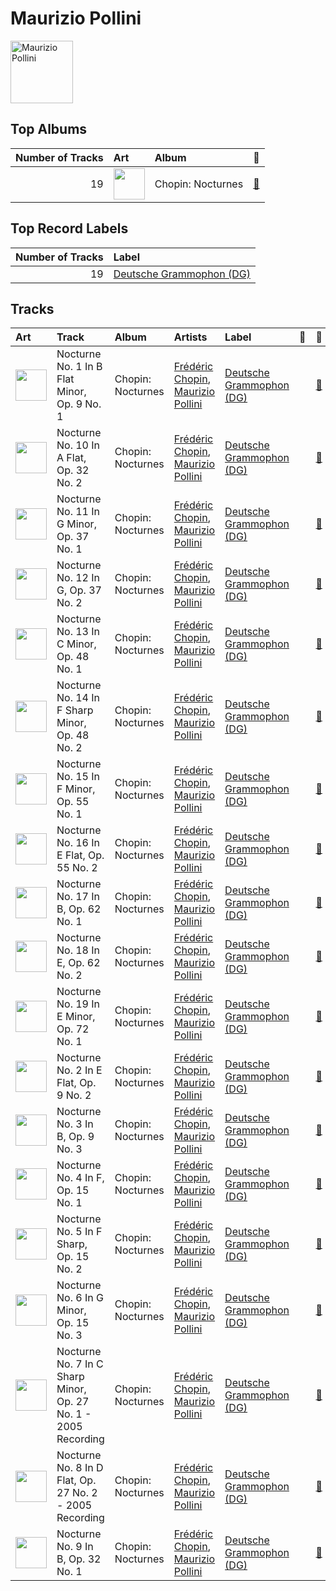 
# Maurizio Pollini


<img src="https://i.scdn.co/image/b569f4420a0c5257c26c745a8928cac516dd4144" alt="Maurizio Pollini" width="100" />

## Top Albums

|   Number of Tracks | Art                                                                                              | Album             | 🔗                                                          |
|-------------------:|:-------------------------------------------------------------------------------------------------|:------------------|:-----------------------------------------------------------|
|                 19 | <img src="https://i.scdn.co/image/ab67616d0000b2731ac7945379c88fb7f5844b59" alt="" width="50" /> | Chopin: Nocturnes | [🔗](https://open.spotify.com/album/2aoSpTAjFaMvaZeruqnCVv) |

## Top Record Labels

|   Number of Tracks | Label                                                             |
|-------------------:|:------------------------------------------------------------------|
|                 19 | [Deutsche Grammophon (DG)](../labels/deutsche_grammophon__dg_.md) |

## Tracks

| Art                                                                                              | Track                                                          | Album             | Artists                                                                        | Label                                                             | 💚   | 🔗                                                          |
|:-------------------------------------------------------------------------------------------------|:---------------------------------------------------------------|:------------------|:-------------------------------------------------------------------------------|:------------------------------------------------------------------|:----|:-----------------------------------------------------------|
| <img src="https://i.scdn.co/image/ab67616d0000b2731ac7945379c88fb7f5844b59" alt="" width="50" /> | Nocturne No. 1 In B Flat Minor, Op. 9 No. 1                    | Chopin: Nocturnes | [Frédéric Chopin](fr_d_ric_chopin.md), [Maurizio Pollini](maurizio_pollini.md) | [Deutsche Grammophon (DG)](../labels/deutsche_grammophon__dg_.md) |     | [🔗](https://open.spotify.com/track/2d6ml9Qkx8r4EjuUyrdpRV) |
| <img src="https://i.scdn.co/image/ab67616d0000b2731ac7945379c88fb7f5844b59" alt="" width="50" /> | Nocturne No. 10 In A Flat, Op. 32 No. 2                        | Chopin: Nocturnes | [Frédéric Chopin](fr_d_ric_chopin.md), [Maurizio Pollini](maurizio_pollini.md) | [Deutsche Grammophon (DG)](../labels/deutsche_grammophon__dg_.md) |     | [🔗](https://open.spotify.com/track/4KrOzPa98JgmFJVaOwLvdJ) |
| <img src="https://i.scdn.co/image/ab67616d0000b2731ac7945379c88fb7f5844b59" alt="" width="50" /> | Nocturne No. 11 In G Minor, Op. 37 No. 1                       | Chopin: Nocturnes | [Frédéric Chopin](fr_d_ric_chopin.md), [Maurizio Pollini](maurizio_pollini.md) | [Deutsche Grammophon (DG)](../labels/deutsche_grammophon__dg_.md) |     | [🔗](https://open.spotify.com/track/6saqyONsKCCJw0gWh95LCi) |
| <img src="https://i.scdn.co/image/ab67616d0000b2731ac7945379c88fb7f5844b59" alt="" width="50" /> | Nocturne No. 12 In G, Op. 37 No. 2                             | Chopin: Nocturnes | [Frédéric Chopin](fr_d_ric_chopin.md), [Maurizio Pollini](maurizio_pollini.md) | [Deutsche Grammophon (DG)](../labels/deutsche_grammophon__dg_.md) |     | [🔗](https://open.spotify.com/track/48QFWf03hb7Er4NHodAi82) |
| <img src="https://i.scdn.co/image/ab67616d0000b2731ac7945379c88fb7f5844b59" alt="" width="50" /> | Nocturne No. 13 In C Minor, Op. 48 No. 1                       | Chopin: Nocturnes | [Frédéric Chopin](fr_d_ric_chopin.md), [Maurizio Pollini](maurizio_pollini.md) | [Deutsche Grammophon (DG)](../labels/deutsche_grammophon__dg_.md) |     | [🔗](https://open.spotify.com/track/4qOccDLi9YIkBJpN7gQDkn) |
| <img src="https://i.scdn.co/image/ab67616d0000b2731ac7945379c88fb7f5844b59" alt="" width="50" /> | Nocturne No. 14 In F Sharp Minor, Op. 48 No. 2                 | Chopin: Nocturnes | [Frédéric Chopin](fr_d_ric_chopin.md), [Maurizio Pollini](maurizio_pollini.md) | [Deutsche Grammophon (DG)](../labels/deutsche_grammophon__dg_.md) |     | [🔗](https://open.spotify.com/track/5z7VyrtLbDCV3YgomB2JD6) |
| <img src="https://i.scdn.co/image/ab67616d0000b2731ac7945379c88fb7f5844b59" alt="" width="50" /> | Nocturne No. 15 In F Minor, Op. 55 No. 1                       | Chopin: Nocturnes | [Frédéric Chopin](fr_d_ric_chopin.md), [Maurizio Pollini](maurizio_pollini.md) | [Deutsche Grammophon (DG)](../labels/deutsche_grammophon__dg_.md) |     | [🔗](https://open.spotify.com/track/0XFiaEw6H4rIuuhNFbnP9F) |
| <img src="https://i.scdn.co/image/ab67616d0000b2731ac7945379c88fb7f5844b59" alt="" width="50" /> | Nocturne No. 16 In E Flat, Op. 55 No. 2                        | Chopin: Nocturnes | [Frédéric Chopin](fr_d_ric_chopin.md), [Maurizio Pollini](maurizio_pollini.md) | [Deutsche Grammophon (DG)](../labels/deutsche_grammophon__dg_.md) |     | [🔗](https://open.spotify.com/track/7r9DH7AvvijvMXFMGMsdqK) |
| <img src="https://i.scdn.co/image/ab67616d0000b2731ac7945379c88fb7f5844b59" alt="" width="50" /> | Nocturne No. 17 In B, Op. 62 No. 1                             | Chopin: Nocturnes | [Frédéric Chopin](fr_d_ric_chopin.md), [Maurizio Pollini](maurizio_pollini.md) | [Deutsche Grammophon (DG)](../labels/deutsche_grammophon__dg_.md) |     | [🔗](https://open.spotify.com/track/3UhDV3GnefK0y3CUjRBim9) |
| <img src="https://i.scdn.co/image/ab67616d0000b2731ac7945379c88fb7f5844b59" alt="" width="50" /> | Nocturne No. 18 In E, Op. 62 No. 2                             | Chopin: Nocturnes | [Frédéric Chopin](fr_d_ric_chopin.md), [Maurizio Pollini](maurizio_pollini.md) | [Deutsche Grammophon (DG)](../labels/deutsche_grammophon__dg_.md) |     | [🔗](https://open.spotify.com/track/4PKNFBtURS8wuOyJoA5I1S) |
| <img src="https://i.scdn.co/image/ab67616d0000b2731ac7945379c88fb7f5844b59" alt="" width="50" /> | Nocturne No. 19 In E Minor, Op. 72 No. 1                       | Chopin: Nocturnes | [Frédéric Chopin](fr_d_ric_chopin.md), [Maurizio Pollini](maurizio_pollini.md) | [Deutsche Grammophon (DG)](../labels/deutsche_grammophon__dg_.md) |     | [🔗](https://open.spotify.com/track/068BPNYklLpBX6VhMCKsUX) |
| <img src="https://i.scdn.co/image/ab67616d0000b2731ac7945379c88fb7f5844b59" alt="" width="50" /> | Nocturne No. 2 In E Flat, Op. 9 No. 2                          | Chopin: Nocturnes | [Frédéric Chopin](fr_d_ric_chopin.md), [Maurizio Pollini](maurizio_pollini.md) | [Deutsche Grammophon (DG)](../labels/deutsche_grammophon__dg_.md) |     | [🔗](https://open.spotify.com/track/503fwzlbWHx5g0CqlU9Giu) |
| <img src="https://i.scdn.co/image/ab67616d0000b2731ac7945379c88fb7f5844b59" alt="" width="50" /> | Nocturne No. 3 In B, Op. 9 No. 3                               | Chopin: Nocturnes | [Frédéric Chopin](fr_d_ric_chopin.md), [Maurizio Pollini](maurizio_pollini.md) | [Deutsche Grammophon (DG)](../labels/deutsche_grammophon__dg_.md) |     | [🔗](https://open.spotify.com/track/5WfsSJH86qH4fOhsTu03nT) |
| <img src="https://i.scdn.co/image/ab67616d0000b2731ac7945379c88fb7f5844b59" alt="" width="50" /> | Nocturne No. 4 In F, Op. 15 No. 1                              | Chopin: Nocturnes | [Frédéric Chopin](fr_d_ric_chopin.md), [Maurizio Pollini](maurizio_pollini.md) | [Deutsche Grammophon (DG)](../labels/deutsche_grammophon__dg_.md) |     | [🔗](https://open.spotify.com/track/2HGPwnDkObM0QxHduiQQf7) |
| <img src="https://i.scdn.co/image/ab67616d0000b2731ac7945379c88fb7f5844b59" alt="" width="50" /> | Nocturne No. 5 In F Sharp, Op. 15 No. 2                        | Chopin: Nocturnes | [Frédéric Chopin](fr_d_ric_chopin.md), [Maurizio Pollini](maurizio_pollini.md) | [Deutsche Grammophon (DG)](../labels/deutsche_grammophon__dg_.md) |     | [🔗](https://open.spotify.com/track/2hRx649mlo5boO1jfDe03O) |
| <img src="https://i.scdn.co/image/ab67616d0000b2731ac7945379c88fb7f5844b59" alt="" width="50" /> | Nocturne No. 6 In G Minor, Op. 15 No. 3                        | Chopin: Nocturnes | [Frédéric Chopin](fr_d_ric_chopin.md), [Maurizio Pollini](maurizio_pollini.md) | [Deutsche Grammophon (DG)](../labels/deutsche_grammophon__dg_.md) |     | [🔗](https://open.spotify.com/track/5PHajk1v9B4z9ubkhDrFj6) |
| <img src="https://i.scdn.co/image/ab67616d0000b2731ac7945379c88fb7f5844b59" alt="" width="50" /> | Nocturne No. 7 In C Sharp Minor, Op. 27 No. 1 - 2005 Recording | Chopin: Nocturnes | [Frédéric Chopin](fr_d_ric_chopin.md), [Maurizio Pollini](maurizio_pollini.md) | [Deutsche Grammophon (DG)](../labels/deutsche_grammophon__dg_.md) |     | [🔗](https://open.spotify.com/track/4FFaOQHk9j1QknVLyIPUxl) |
| <img src="https://i.scdn.co/image/ab67616d0000b2731ac7945379c88fb7f5844b59" alt="" width="50" /> | Nocturne No. 8 In D Flat, Op. 27 No. 2 - 2005 Recording        | Chopin: Nocturnes | [Frédéric Chopin](fr_d_ric_chopin.md), [Maurizio Pollini](maurizio_pollini.md) | [Deutsche Grammophon (DG)](../labels/deutsche_grammophon__dg_.md) |     | [🔗](https://open.spotify.com/track/3G98iZXs933j4EkqACWfka) |
| <img src="https://i.scdn.co/image/ab67616d0000b2731ac7945379c88fb7f5844b59" alt="" width="50" /> | Nocturne No. 9 In B, Op. 32 No. 1                              | Chopin: Nocturnes | [Frédéric Chopin](fr_d_ric_chopin.md), [Maurizio Pollini](maurizio_pollini.md) | [Deutsche Grammophon (DG)](../labels/deutsche_grammophon__dg_.md) |     | [🔗](https://open.spotify.com/track/5cNbz1TcuzndymBqUNyBC7) |